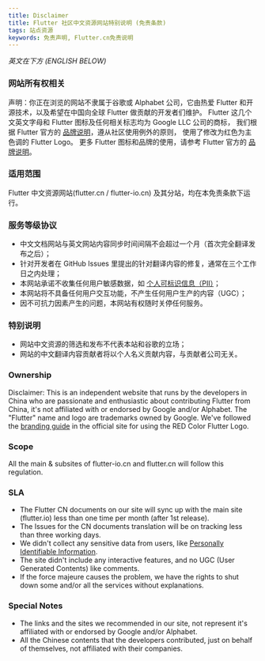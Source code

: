 ```yaml
---
title: Disclaimer
title: Flutter 社区中文资源网站特别说明 (免责条款)
tags: 站点资源
keywords: 免责声明, Flutter.cn免责说明
---
```


*英文在下方 (ENGLISH BELOW)*

### 网站所有权相关

声明：你正在浏览的网站不隶属于谷歌或 Alphabet 公司，它由热爱 Flutter 和开源技术，以及希望在中国向全球 Flutter 做贡献的开发者们维护。
Flutter 这几个文英文字母和 Flutter 图标及任何相关标志均为 Google LLC 公司的商标，
我们根据 Flutter 官方的 [品牌说明](https://flutter.dev/brand)，遵从社区使用例外的原则，
使用了修改为红色为主色调的 Flutter Logo。
更多 Flutter 图标和品牌的使用，请参考 Flutter 官方的 [品牌说明](https://flutter.dev/brand)。

### 适用范围

Flutter 中文资源网站(flutter.cn / flutter-io.cn) 及其分站，均在本免责条款下运行。

### 服务等级协议

* 中文文档网站与英文网站内容同步时间间隔不会超过一个月（首次完全翻译发布之后）；
* 针对开发者在 GitHub Issues 里提出的针对翻译内容的修复，通常在三个工作日之内处理；
* 本网站承诺不收集任何用户敏感数据，如 [个人可标识信息（PII）](https://support.google.com/analytics/answer/7686480)；
* 本网站将不具备任何用户交互功能，不产生任何用户生产的内容（UGC）；
* 因不可抗力因素产生的问题，本网站有权随时关停任何服务。

### 特别说明

* 网站中文资源的筛选和发布不代表本站和谷歌的立场；
* 网站的中文翻译内容贡献者将以个人名义贡献内容，与贡献者公司无关。

### Ownership

Disclaimer: This is an independent website that runs by the developers in China
who are passionate and enthusiastic about contributing Flutter from China,
it's not affiliated with or endorsed by Google and/or Alphabet.
The "Flutter" name and logo are trademarks owned by Google.
We've followed the [branding guide](https://flutter.dev/brand) in the official site for using the RED Color Flutter Logo.

### Scope

All the main & subsites of flutter-io.cn and flutter.cn will follow this regulation.

### SLA

* The Flutter CN documents on our site will sync up with the main site (flutter.io) less than one time per month (after 1st release).
* The Issues for the CN documents translation will be on tracking less than three working days.
* We didn't collect any sensitive data from users, like [Personally Identifiable Information](https://support.google.com/analytics/answer/7686480).
* The site didn't include any interactive features, and no UGC (User Generated Contents) like comments.
* If the force majeure causes the problem, we have the rights to shut down some and/or all the services without explanations.

### Special Notes

* The links and the sites we recommended in our site, not represent it's affiliated with or endorsed by Google and/or Alphabet.
* All the Chinese contents that the developers contributed, just on behalf of themselves, not affiliated with their companies.

